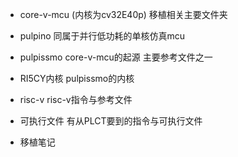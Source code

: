 - core-v-mcu (内核为cv32E40p) 移植相关主要文件夹

- pulpino 同属于并行低功耗的单核仿真mcu

- pulpissmo  core-v-mcu的起源 主要参考文件之一

- RI5CY内核  pulpissmo的内核 

- risc-v risc-v指令与参考文件

- 可执行文件 有从PLCT要到的指令与可执行文件

- 移植笔记 

  